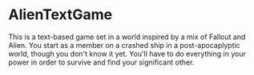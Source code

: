 # AlienTextGame

This is a text-based game set in a world inspired by a mix of Fallout and Alien.
You start as a member on a crashed ship in a post-apocaplyptic world, though you don't know it yet.
You'll have to do everything in your power in order to survive and find your significant other.

